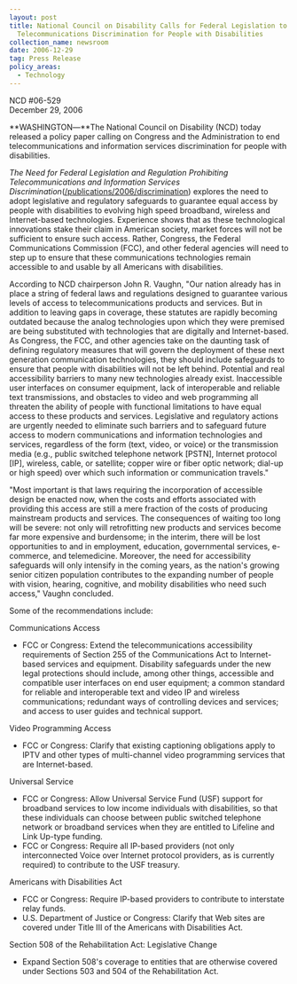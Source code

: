 ```yaml
---
layout: post
title: National Council on Disability Calls for Federal Legislation to Prohibit
  Telecommunications Discrimination for People with Disabilities
collection_name: newsroom
date: 2006-12-29
tag: Press Release
policy_areas:
  - Technology
---
```

NCD #06-529\
December 29, 2006 

**WASHINGTON―**The National Council on Disability (NCD) today released a policy paper calling on Congress and the Administration to end telecommunications and information services discrimination for people with disabilities.

*The Need for Federal Legislation and Regulation Prohibiting Telecommunications and Information Services Discrimination*([/publications/2006/discrimination](https://ncd.gov/publications/2006/Dec282006 "/newsroom/publications/2006/discrimination.htm")) explores the need to adopt legislative and regulatory safeguards to guarantee equal access by people with disabilities to evolving high speed broadband, wireless and Internet-based technologies. Experience shows that as these technological innovations stake their claim in American society, market forces will not be sufficient to ensure such access. Rather, Congress, the Federal Communications Commission (FCC), and other federal agencies will need to step up to ensure that these communications technologies remain accessible to and usable by all Americans with disabilities.

According to NCD chairperson John R. Vaughn, "Our nation already has in place a string of federal laws and regulations designed to guarantee various levels of access to telecommunications products and services. But in addition to leaving gaps in coverage, these statutes are rapidly becoming outdated because the analog technologies upon which they were premised are being substituted with technologies that are digitally and Internet-based. As Congress, the FCC, and other agencies take on the daunting task of defining regulatory measures that will govern the deployment of these next generation communication technologies, they should include safeguards to ensure that people with disabilities will not be left behind. Potential and real accessibility barriers to many new technologies already exist. Inaccessible user interfaces on consumer equipment, lack of interoperable and reliable text transmissions, and obstacles to video and web programming all threaten the ability of people with functional limitations to have equal access to these products and services. Legislative and regulatory actions are urgently needed to eliminate such barriers and to safeguard future access to modern communications and information technologies and services, regardless of the form (text, video, or voice) or the transmission media (e.g., public switched telephone network \[PSTN], Internet protocol \[IP], wireless, cable, or satellite; copper wire or fiber optic network; dial-up or high speed) over which such information or communication travels."

"Most important is that laws requiring the incorporation of accessible design be enacted now, when the costs and efforts associated with providing this access are still a mere fraction of the costs of producing mainstream products and services. The consequences of waiting too long will be severe: not only will retrofitting new products and services become far more expensive and burdensome; in the interim, there will be lost opportunities to and in employment, education, governmental services, e-commerce, and telemedicine. Moreover, the need for accessibility safeguards will only intensify in the coming years, as the nation's growing senior citizen population contributes to the expanding number of people with vision, hearing, cognitive, and mobility disabilities who need such access," Vaughn concluded.

Some of the recommendations include:

Communications Access

* FCC or Congress: Extend the telecommunications accessibility requirements of Section 255 of the Communications Act to Internet-based services and equipment. Disability safeguards under the new legal protections should include, among other things, accessible and compatible user interfaces on end user equipment; a common standard for reliable and interoperable text and video IP and wireless communications; redundant ways of controlling devices and services; and access to user guides and technical support.

Video Programming Access

* FCC or Congress: Clarify that existing captioning obligations apply to IPTV and other types of multi-channel video programming services that are Internet-based.

Universal Service

* FCC or Congress: Allow Universal Service Fund (USF) support for broadband services to low income individuals with disabilities, so that these individuals can choose between public switched telephone network or broadband services when they are entitled to Lifeline and Link Up-type funding.
* FCC or Congress: Require all IP-based providers (not only interconnected Voice over Internet protocol providers, as is currently required) to contribute to the USF treasury.

Americans with Disabilities Act

* FCC or Congress: Require IP-based providers to contribute to interstate relay funds.
* U.S. Department of Justice or Congress: Clarify that Web sites are covered under Title III of the Americans with Disabilities Act.

Section 508 of the Rehabilitation Act: Legislative Change

* Expand Section 508's coverage to entities that are otherwise covered under Sections 503 and 504 of the Rehabilitation Act.